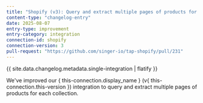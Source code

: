 ```yaml
---
title: "Shopify (v3): Query and extract multiple pages of products for each collection"
content-type: "changelog-entry"
date: 2025-08-07
entry-type: improvement
entry-category: integration
connection-id: shopify
connection-version: 3
pull-request: "https://github.com/singer-io/tap-shopify/pull/231"
---
```

{{ site.data.changelog.metadata.single-integration | flatify }}

We've improved our { this-connection.display_name } (v{ this-connection.this-version }) integration to query and extract multiple pages of products for each collection.